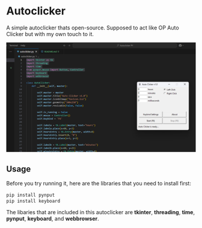 # Autoclicker

A simple autoclicker thats open-source. Supposed to act like OP Auto Clicker but with my own touch to it.

![A screenshot of the autoclicker itself.](screenshot.png)

## Usage

Before you try running it, here are the libraries that you need to install first:

```
pip install pynput
pip install keyboard
```

The libaries that are included in this autoclicker are **tkinter**, **threading**, **time**, **pynput**, **keyboard**, and **webbrowser**.